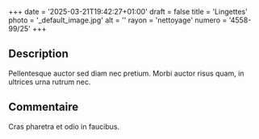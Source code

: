 +++
date = '2025-03-21T19:42:27+01:00'
draft = false
title = 'Lingettes'
photo = '_default_image.jpg'
alt = ''
rayon = 'nettoyage'
numero = '4558-99/25'
+++

## Description
Pellentesque auctor sed diam nec pretium. Morbi auctor risus quam, in ultrices urna rutrum nec. 
## Commentaire
Cras pharetra et odio in faucibus. 